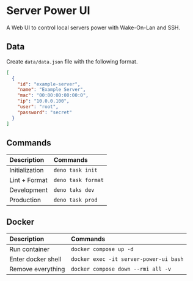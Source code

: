 # Server Power UI

A Web UI to control local servers power with Wake-On-Lan and SSH.

## Data

Create `data/data.json` file with the following format.

```json
[
  {
    "id": "example-server",
    "name": "Example Server",
    "mac": "00:00:00:00:00:0",
    "ip": "10.0.0.100",
    "user": "root",
    "password": "secret"
  }
]
```

## Commands

| Description    | Commands           |
| :------------- | :----------------- |
| Initialization | `deno task init`   |
| Lint + Format  | `deno task format` |
| Development    | `deno taks dev`    |
| Production     | `deno task prod`   |

## Docker

| Description        | Commands                               |
| :----------------- | :------------------------------------- |
| Run container      | `docker compose up -d`                 |
| Enter docker shell | `docker exec -it server-power-ui bash` |
| Remove everything  | `docker compose down --rmi all -v`     |
